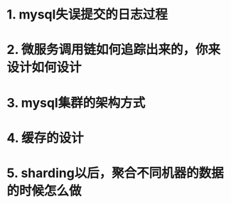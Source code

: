# 1. mysql失误提交的日志过程

# 2. 微服务调用链如何追踪出来的，你来设计如何设计

# 3. mysql集群的架构方式

# 4. 缓存的设计

# 5. sharding以后，聚合不同机器的数据的时候怎么做